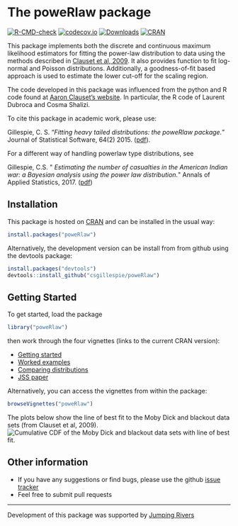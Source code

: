
<!-- README.md is generated from README.Rmd. Please edit that file -->

# The poweRlaw package

[![R-CMD-check](https://github.com/csgillespie/poweRlaw/workflows/R-CMD-check/badge.svg)](https://github.com/csgillespie/poweRlaw/actions)
[![codecov.io](https://codecov.io/github/csgillespie/poweRlaw/coverage.svg?branch=master)](https://codecov.io/github/csgillespie/poweRlaw?branch=master)
[![Downloads](http://cranlogs.r-pkg.org/badges/poweRlaw?color=brightgreen)](https://cran.r-project.org/package=poweRlaw)
[![CRAN](http://www.r-pkg.org/badges/version/poweRlaw)](https://cran.r-project.org/package=poweRlaw)

This package implements both the discrete and continuous maximum
likelihood estimators for fitting the power-law distribution to data
using the methods described in [Clauset et
al, 2009](http://arxiv.org/abs/0706.1062). It also provides function to
fit log-normal and Poisson distributions. Additionally, a
goodness-of-fit based approach is used to estimate the lower cut-off for
the scaling region.

The code developed in this package was influenced from the python and R
code found at [Aaron Clauset’s
website](http://tuvalu.santafe.edu/~aaronc/powerlaws/). In particular,
the R code of Laurent Dubroca and Cosma Shalizi.

To cite this package in academic work, please use:

Gillespie, C. S. “*Fitting heavy tailed distributions: the poweRlaw
package.*” Journal of Statistical Software, 64(2) 2015.
([pdf](https://www.jstatsoft.org/v64/i02/paper)).

For a different way of handling powerlaw type distributions, see

Gillespie, C.S. " *Estimating the number of casualties in the American
Indian war: a Bayesian analysis using the power law distribution.*"
Annals of Applied Statistics, 2017.
([pdf](https://arxiv.org/abs/1710.01662))

## Installation

This package is hosted on
[CRAN](https://cran.r-project.org/package=poweRlaw) and can be installed
in the usual way:

``` r
install.packages("poweRlaw")
```

Alternatively, the development version can be install from from github
using the devtools package:

``` r
install.packages("devtools")
devtools::install_github("csgillespie/poweRlaw")
```

## Getting Started

To get started, load the package

``` r
library("poweRlaw")
```

then work through the four vignettes (links to the current CRAN
version):

  - [Getting
    started](https://cran.r-project.org/package=poweRlaw/vignettes/a_introduction.pdf)
  - [Worked
    examples](https://cran.r-project.org/package=poweRlaw/vignettes/b_powerlaw_examples.pdf)
  - [Comparing
    distributions](https://cran.r-project.org/package=poweRlaw/vignettes/c_comparing_distributions.pdf)
  - [JSS
    paper](https://cran.r-project.org/package=poweRlaw/vignettes/d_jss_paper.pdf)

Alternatively, you can access the vignettes from within the package:

``` r
browseVignettes("poweRlaw")
```

The plots below show the line of best fit to the Moby Dick and blackout
data sets (from Clauset et al, 2009). ![Cumulative CDF of the Moby Dick
and blackout data sets with line of best fit.](man/figures/figure1.png)

## Other information

  - If you have any suggestions or find bugs, please use the github
    [issue tracker](https://github.com/csgillespie/poweRlaw/issues)
  - Feel free to submit pull requests

-----

Development of this package was supported by [Jumping
Rivers](https://www.jumpingrivers.com)
